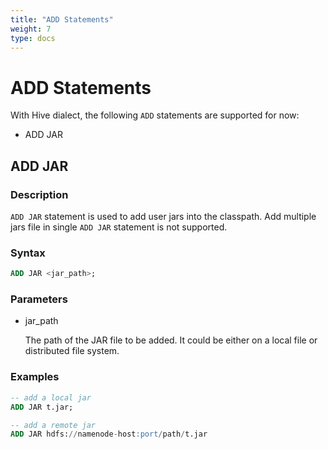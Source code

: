```yaml
---
title: "ADD Statements"
weight: 7
type: docs
---
```

<!--
Licensed to the Apache Software Foundation (ASF) under one
or more contributor license agreements.  See the NOTICE file
distributed with this work for additional information
regarding copyright ownership.  The ASF licenses this file
to you under the Apache License, Version 2.0 (the
"License"); you may not use this file except in compliance
with the License.  You may obtain a copy of the License at
  http://www.apache.org/licenses/LICENSE-2.0
Unless required by applicable law or agreed to in writing,
software distributed under the License is distributed on an
"AS IS" BASIS, WITHOUT WARRANTIES OR CONDITIONS OF ANY
KIND, either express or implied.  See the License for the
specific language governing permissions and limitations
under the License.
-->

# ADD Statements

With Hive dialect, the following `ADD` statements are supported for now:
- ADD JAR

## ADD JAR

### Description

`ADD JAR` statement is used to add user jars into the classpath.
Add multiple jars file in single `ADD JAR` statement is not supported.


### Syntax

```sql
ADD JAR <jar_path>;
```

### Parameters

- jar_path

  The path of the JAR file to be added. It could be either on a local file or distributed file system.

### Examples

```sql
-- add a local jar
ADD JAR t.jar;

-- add a remote jar
ADD JAR hdfs://namenode-host:port/path/t.jar
```

